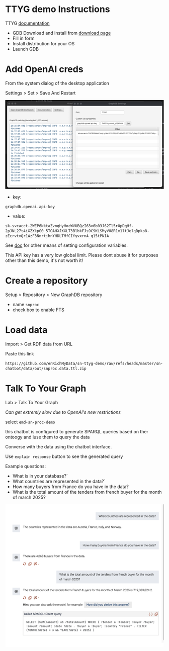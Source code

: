 # TTYG demo Instructions
TTYG [documentation](https://graphdb.ontotext.com/documentation/11.0/talk-to-graph.html)

* GDB Download and install from [download page](https://www.ontotext.com/products/graphdb/#try-graphdb)
* Fill in form 
* Install distribution for your OS
* Launch GDB

# Add OpenAI creds
From the system dialog of the desktop application 

Settings > Set > Save And Restart

![](img/config-api-key.png)

* key: 
```
graphdb.openai.api-key
```
* value: 
```
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
```

See [doc](https://graphdb.ontotext.com/documentation/11.0/directories-and-config-properties.html#configuration) for other means of setting configuration variables.  

This API key has a very low global limit. 
Please dont abuse it for purposes other than this demo, it's not worth it!


# Create a repository 

Setup > Repository > New GraphDB repository 
- name `snproc`
- check box to enable FTS 

# Load data 

Import > Get RDF data from URL 

Paste this link 
```
https://github.com/enRichMyData/sn-ttyg-demo/raw/refs/heads/master/sn-chatbot/data/out/snproc.data.ttl.zip
``` 

# Talk To Your Graph

Lab > Talk To Your Graph

*Can get extremly slow due to OpenAI's new restrictions*

select `emd-sn-proc-demo`

this chatbot is configured to generate SPARQL queries based on ther ontoogy and iuse them to query the data 

Converse with the data using the chatbot interface.

Use `explain response` button to see the generated query  

Example questions: 

* What is in your database?`
* What countries are represented in the data?`
* How many buyers from France do you have in the data?
* What is the total amount of the tenders from french buyer for the month of march 2025?

![](img/ttyg.png)